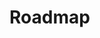 # Roadmap

<link href="{{assets_root}}/css/jquery.roadmap.css" rel="stylesheet">
<link href="https://fonts.googleapis.com/icon?family=Material+Icons" rel="stylesheet" type="text/css" />

<script src="https://code.jquery.com/jquery-3.3.1.slim.min.js" integrity="sha384-q8i/X+965DzO0rT7abK41JStQIAqVgRVzpbzo5smXKp4YfRvH+8abtTE1Pi6jizo" crossorigin="anonymous"></script>
<script src="{{assets_root}}/javascript/jquery.roadmap.js" type="text/javascript"></script>

<div id="my-timeline"></div>

<script type="text/javascript">
    $(document).ready(function(){

        var events = [
            {
                date: 'Q3 - 2022',
                content: 'Ace Network Docs Detalization'
            },
            {
                date: 'Q3 - 2022',
                content: 'Base Network Launch'
            },
            {
                date: 'Q3 - 2022',
                content: 'Wallet and Blockchain Tools<small>Wallet beta release, blockchain explorer</small>'
            },
            {
                date: 'Q4 - 2022',
                content: 'Prediction Market<small>Decentralized betting platform</small>'
            },
            {
                date: 'Q4 - 2022',
                content: 'Ace Meta Search<small>Beta release of Ace Meta Search</small>'
            },
            {
                date: 'Q4 - 2022',
                content: 'NFT Experience in Ace Network'
            },
            {
                date: 'Q4 - 2022',
                content: 'Decentralized Exchange (DEX)'
            },
            {
                date: 'Q4 - 2022',
                content: 'Ace Stream Live TV<small>for desktop and smartphones</small>'
            },
            {
                date: 'Q1 - 2023',
                content: 'Ace Media Hub'
            },

            {
                date: 'Q2 - 2023',
                content: 'Ace Network Level 1 Launch'
            },
            {
                date: 'Q2 - 2023',
                content: 'Ace Stream Engine SDK Release'
            },
            {
                date: 'Q2 - 2023',
                content: 'Ace Surf Release'
            },
            {
                date: 'Q2 - 2023',
                content: 'Ace ID Release<small>Decentralized Identity</small>'
            },
            {
                date: 'Q3 - 2023',
                content: 'Ace Network Levels 2 and 3 Launch'
            },
            {
                date: 'Q3 - 2023',
                content: 'Decentralized Content Moderation'
            },
        ];

        $('#my-timeline').roadmap(events, {
            orientation: 'vertical',
            eventsPerSlide: 99,
            slide: 1,
            prevArrow: '<i class="material-icons">keyboard_arrow_left</i>',
            nextArrow: '<i class="material-icons">keyboard_arrow_right</i>'
        });
    });
</script>